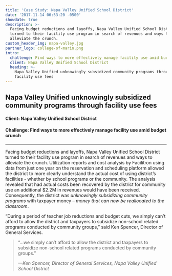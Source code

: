 ```yaml
---
title: 'Case Study: Napa Valley Unified School District'
date: '2017-11-14 06:53:20 -0500'
showdate: true
description: >-
  Facing budget reductions and layoffs, Napa Valley Unified School District
  turned to their facility use program in search of revenues and ways to
  alleviate the crunch.
custom_header_img: napa-valley.jpg
partner_logo: college-of-marin.png
intro:
  challenge: Find ways to more effectively manage facility use amid budget crunch
  client: Napa Valley Unified School District
  heading: >-
    Napa Valley Unified unknowingly subsidized community programs through
    facility use fees
---
```

## Napa Valley Unified unknowingly subsidized community programs through facility use fees
#### Client: Napa Valley Unified School District
#### Challenge: Find ways to more effectively manage facility use amid budget crunch

---

Facing budget reductions and layoffs, Napa Valley Unified School District turned to their facility use program in search of revenues and ways to alleviate the crunch. Utilization reports and cost analysis by Facilitron using data from just one year on the reservation and scheduling platform allowed the district to more clearly understand the actual cost of using district’s facilities - whether by school programs or the community. The analysis revealed that had actual costs been recovered by the district for community use an additional $2.2M in revenues would have been received. Consequently, the district was _unknowingly subsidizing community programs_ with taxpayer money – _money that can now be reallocated to the classroom_.

“During a period of teacher job reductions and budget cuts, we simply can’t afford to allow the district and taxpayers to subsidize non-school related programs conducted by community groups,” said Ken Spencer, Director of General Services.

> “…we simply can’t afford to allow the district and taxpayers to subsidize non-school related programs conducted by community groups.”
>
> <cite>&mdash;Ken Spencer, Director of General Services, Napa Valley Unified School District</cite>
